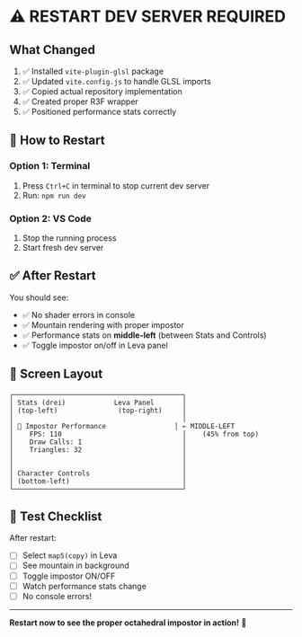 # ⚠️ RESTART DEV SERVER REQUIRED

## What Changed

1. ✅ Installed `vite-plugin-glsl` package
2. ✅ Updated `vite.config.js` to handle GLSL imports
3. ✅ Copied actual repository implementation
4. ✅ Created proper R3F wrapper
5. ✅ Positioned performance stats correctly

## 🔄 How to Restart

### Option 1: Terminal

1. Press `Ctrl+C` in terminal to stop current dev server
2. Run: `npm run dev`

### Option 2: VS Code

1. Stop the running process
2. Start fresh dev server

## ✅ After Restart

You should see:

- ✅ No shader errors in console
- ✅ Mountain rendering with proper impostor
- ✅ Performance stats on **middle-left** (between Stats and Controls)
- ✅ Toggle impostor on/off in Leva panel

## 📍 Screen Layout

```
┌──────────────────────────────────────────┐
│ Stats (drei)            Leva Panel       │
│ (top-left)               (top-right)     │
│                                          │
│ 🚀 Impostor Performance                 │ ← MIDDLE-LEFT
│    FPS: 110                              │    (45% from top)
│    Draw Calls: 1                         │
│    Triangles: 32                         │
│                                          │
│                                          │
│ Character Controls                       │
│ (bottom-left)                            │
└──────────────────────────────────────────┘
```

## 🎯 Test Checklist

After restart:

- [ ] Select `map5(copy)` in Leva
- [ ] See mountain in background
- [ ] Toggle impostor ON/OFF
- [ ] Watch performance stats change
- [ ] No console errors!

---

**Restart now to see the proper octahedral impostor in action!** 🚀
